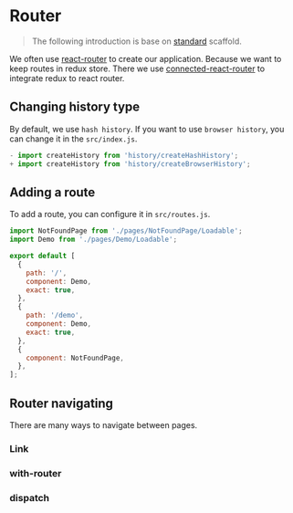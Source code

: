 # Router

> The following introduction is base on [standard](https://github.com/risjs/create-ris/tree/master/template/standard) scaffold.

We often use [react-router](https://github.com/ReactTraining/react-router) to create our application. Because we want to keep routes in redux store. There we use [connected-react-router](https://github.com/supasate/connected-react-router) to integrate redux to react router.

## Changing history type

By default, we use `hash history`. If you want to use `browser history`, you can change it in the `src/index.js`.

```js
- import createHistory from 'history/createHashHistory';
+ import createHistory from 'history/createBrowserHistory';
```

## Adding a route

To add a route, you can configure it in `src/routes.js`.

```js
import NotFoundPage from './pages/NotFoundPage/Loadable';
import Demo from './pages/Demo/Loadable';

export default [
  {
    path: '/',
    component: Demo,
    exact: true,
  },
  {
    path: '/demo',
    component: Demo,
    exact: true,
  },
  {
    component: NotFoundPage,
  },
];
```

## Router navigating
There are many ways to navigate between pages.

### Link

### with-router

### dispatch

